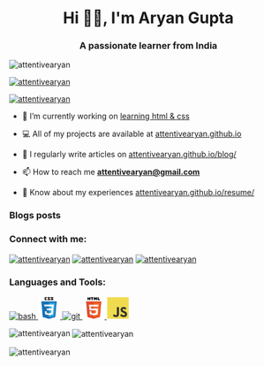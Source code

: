 <h1 align="center">Hi 👋🏻, I'm Aryan Gupta</h1>
<h3 align="center">A passionate learner from India</h3>

<p align="left"> <img src="https://komarev.com/ghpvc/?username=attentivearyan&label=Profile%20views&color=0e75b6&style=flat" alt="attentivearyan" /> </p>

<p align="left"> <a href="https://github.com/ryo-ma/github-profile-trophy"><img src="https://github-profile-trophy.vercel.app/?username=attentivearyan" alt="attentivearyan" /></a> </p>

<p align="left"> <a href="https://twitter.com/attentivearyan" target="blank"><img src="https://img.shields.io/twitter/follow/attentivearyan?logo=twitter&style=for-the-badge" alt="attentivearyan" /></a> </p>

- 🔭 I’m currently working on [learning html & css](https://freecodecamp.org/)

- 💻 All of my projects are available at [attentivearyan.github.io](https://attentivearyan.github.io)

- 📝 I regularly write articles on [attentivearyan.github.io/blog/](https://attentivearyan.github.io/blog/)

- 📫 How to reach me **attentivearyan@gmail.com**

- 📄 Know about my experiences [attentivearyan.github.io/resume/](https://attentivearyan.github.io/resume/)

### Blogs posts
<!-- BLOG-POST-LIST:START -->
<!-- BLOG-POST-LIST:END -->

<h3 align="left">Connect with me:</h3>
<p align="left">
<a href="https://codepen.io/attentivearyan" target="blank"><img align="center" src="https://raw.githubusercontent.com/rahuldkjain/github-profile-readme-generator/neutral-icons/src/images/icons/Social/codepen.svg" alt="attentivearyan" height="30" width="40" /></a>
<a href="https://dev.to/attentivearyan" target="blank"><img align="center" src="https://cdn.jsdelivr.net/npm/simple-icons@3.0.1/icons/dev-dot-to.svg" alt="attentivearyan" height="30" width="40" /></a>
<a href="https://twitter.com/attentivearyan" target="blank"><img align="center" src="https://raw.githubusercontent.com/rahuldkjain/github-profile-readme-generator/neutral-icons/src/images/icons/Social/twitter.svg" alt="attentivearyan" height="30" width="40" /></a>
</p>

<h3 align="left">Languages and Tools:</h3>
<p align="left"> <a href="https://www.gnu.org/software/bash/" target="_blank"> <img src="https://www.vectorlogo.zone/logos/gnu_bash/gnu_bash-icon.svg" alt="bash" width="40" height="40"/> </a> <a href="https://www.w3schools.com/css/" target="_blank"> <img src="https://raw.githubusercontent.com/devicons/devicon/master/icons/css3/css3-original-wordmark.svg" alt="css3" width="40" height="40"/> </a> <a href="https://git-scm.com/" target="_blank"> <img src="https://www.vectorlogo.zone/logos/git-scm/git-scm-icon.svg" alt="git" width="40" height="40"/> </a> <a href="https://www.w3.org/html/" target="_blank"> <img src="https://raw.githubusercontent.com/devicons/devicon/master/icons/html5/html5-original-wordmark.svg" alt="html5" width="40" height="40"/> </a> <a href="https://developer.mozilla.org/en-US/docs/Web/JavaScript" target="_blank"> <img src="https://raw.githubusercontent.com/devicons/devicon/master/icons/javascript/javascript-original.svg" alt="javascript" width="40" height="40"/> </a> </p>

<p><img align="left" src="https://github-readme-stats.vercel.app/api/top-langs?username=attentivearyan&show_icons=true&locale=en&layout=compact" alt="attentivearyan" /></p>

<p>&nbsp;<img align="center" src="https://github-readme-stats.vercel.app/api?username=attentivearyan&show_icons=true&locale=en" alt="attentivearyan" /></p>

<p><img align="center" src="https://github-readme-streak-stats.herokuapp.com/?user=attentivearyan&" alt="attentivearyan" /></p>
